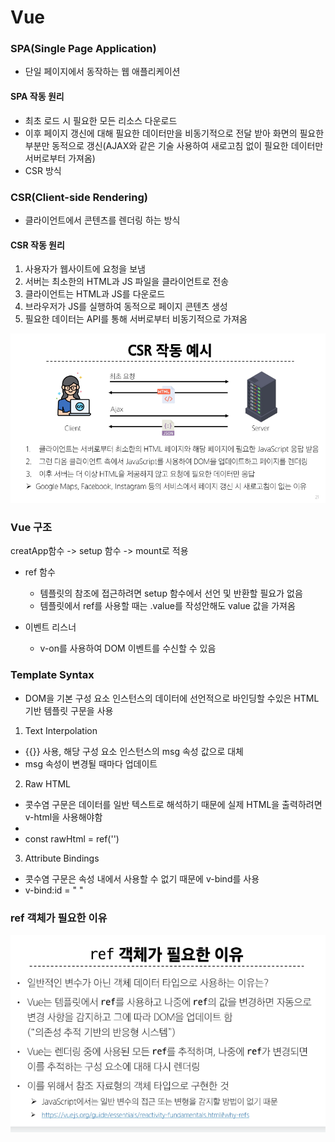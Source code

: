 # Vue

### SPA(Single Page Application)
- 단일 페이지에서 동작하는 웹 애플리케이션
#### SPA 작동 원리
- 최초 로드 시 필요한 모든 리소스 다운로드
- 이후 페이지 갱신에 대해 필요한 데이터만을 비동기적으로 전달 받아 화면의 필요한 부분만 동적으로 갱신(AJAX와 같은 기술 사용하여 새로고침 없이 필요한 데이터만 서버로부터 가져옴)
- CSR 방식

### CSR(Client-side Rendering)
- 클라이언트에서 콘텐츠를 렌더링 하는 방식

#### CSR 작동 원리
1. 사용자가 웹사이트에 요청을 보냄
2. 서버는 최소한의 HTML과 JS 파일을 클라이언트로 전송
3. 클라이언트는 HTML과 JS를 다운로드
4. 브라우저가 JS를 실행하여 동적으로 페이지 콘텐츠 생성
5. 필요한 데이터는 API를 통해 서버로부터 비동기적으로 가져옴


![alt text](image-36.png)

### Vue 구조

creatApp함수 -> setup 함수 -> mount로 적용

- ref 함수 
  - 템플릿의 참조에 접근하려면 setup 함수에서 선언 및 반환할 필요가 없음
  - 템플릿에서 ref를 사용할 때는 .value를 작성안해도 value 값을 가져옴

- 이벤트 리스너
  - v-on를 사용하여 DOM 이벤트를 수신할 수 있음


### Template Syntax
- DOM을 기본 구성 요소 인스턴스의 데이터에 선언적으로 바인딩할 수있은 HTML 기반 템플릿 구문을 사용


1. Text Interpolation 
- {{}} 사용, 해당 구성 요소 인스턴스의 msg 속성 값으로 대체
- msg 속성이 변경될 때마다 업데이트

2. Raw HTML 
- 콧수염 구문은 데이터를 일반 텍스트로 해석하기 때문에 실제 HTML을 출력하려면 v-html을 사용해야함
- <div v-html = "rawHtml"></div>
- const rawHtml = ref('<span></span>') 


3. Attribute Bindings
- 콧수염 구문은 속성 내에서 사용할 수 없기 때문에 v-bind를 사용
- v-bind:id = " "



### ref 객체가 필요한 이유
![alt text](image-37.png)
